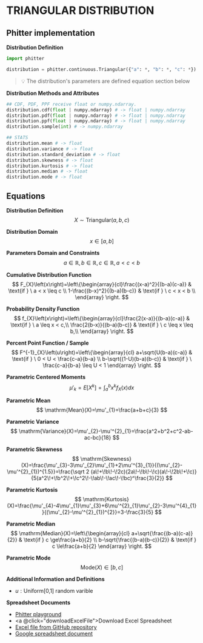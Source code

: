 # TRIANGULAR DISTRIBUTION

## Phitter implementation

**Distribution Definition**

```python
import phitter

distribution = phitter.continuous.Triangular({"a": *, "b": *, "c": *})
```

> 💡 The distribution's parameters are defined equation section below

**Distribution Methods and Attributes**

```python
## CDF, PDF, PPF receive float or numpy.ndarray.
distribution.cdf(float | numpy.ndarray) # -> float | numpy.ndarray
distribution.pdf(float | numpy.ndarray) # -> float | numpy.ndarray
distribution.ppf(float | numpy.ndarray) # -> float | numpy.ndarray
distribution.sample(int) # -> numpy.ndarray

## STATS
distribution.mean # -> float
distribution.variance # -> float
distribution.standard_deviation # -> float
distribution.skewness # -> float
distribution.kurtosis # -> float
distribution.median # -> float
distribution.mode # -> float
```

## Equations

**Distribution Definition**
$$ X\sim\mathrm{Triangular}\left(a,b,c\right) $$

**Distribution Domain**
$$ x\in\left[a,b\right] $$

**Parameters Domain and Constraints**
$$ a\in\mathbb{R}, b\in\mathbb{R}, c\in\mathbb{R}, a < c < b $$

**Cumulative Distribution Function**
$$ F_{X}\left(x\right)=\left\{\begin{array}{cl}\frac{(x-a)^2}{(b-a)(c-a)} & \text{if } \ a < x \leq c \\ 1-\frac{(b-x)^2}{(b-a)(b-c)} & \text{if } \ c < x < b \\ \end{array} \right. $$

**Probability Density Function**
$$ f_{X}\left(x\right)=\left\{\begin{array}{cl}\frac{2(x-a)}{(b-a)(c-a)} & \text{if } \ a \leq x < c,\\ \frac{2(b-x)}{(b-a)(b-c)} & \text{if } \ c \leq x \leq b,\\ \end{array} \right. $$

**Percent Point Function / Sample**
$$ F^{-1}_{X}\left(u\right)=\left\{\begin{array}{cl} a+\sqrt{U(b-a)(c-a)} & \text{if } \ 0 < U < \frac{c-a}{b-a} \\ b-\sqrt{(1-U)(b-a)(b-c)} & \text{if } \ \frac{c-a}{b-a} \leq U < 1 \end{array} \right. $$

**Parametric Centered Moments**
$$ \mu'_{k}=E[X^k]=\int_{a}^{b}x^{k}f_{X}\left(x\right)dx $$

**Parametric Mean**
$$ \mathrm{Mean}(X)=\mu'_{1}=\frac{a+b+c}{3} $$

**Parametric Variance**
$$ \mathrm{Variance}(X)=\mu'_{2}-\mu'^{2}_{1}=\frac{a^2+b^2+c^2-ab-ac-bc}{18} $$

**Parametric Skewness**
$$ \mathrm{Skewness}(X)=\frac{\mu'_{3}-3\mu'_{2}\mu'_{1}+2\mu'^{3}_{1}}{(\mu'_{2}-\mu'^{2}_{1})^{1.5}}=\frac{\sqrt 2 (a\!+\!b\!-\!2c)(2a\!-\!b\!-\!c)(a\!-\!2b\!+\!c)}{5(a^2\!+\!b^2\!+\!c^2\!-\!ab\!-\!ac\!-\!bc)^\frac{3}{2}} $$

**Parametric Kurtosis**
$$ \mathrm{Kurtosis}(X)=\frac{\mu'_{4}-4\mu'_{1}\mu'_{3}+6\mu'^{2}_{1}\mu'_{2}-3\mu'^{4}_{1}}{(\mu'_{2}-\mu'^{2}_{1})^{2}}=3-\frac{3}{5} $$

**Parametric Median**
$$ \mathrm{Median}(X)=\left\{\begin{array}{cl} a+\sqrt{\frac{(b-a)(c-a)}{2}} & \text{if } c \ge\frac{a+b}{2} \\ b-\sqrt{\frac{(b-a)(b-c)}{2}} & \text{if } c \le\frac{a+b}{2} \end{array} \right. $$

**Parametric Mode**
$$ \mathrm{Mode}(X)\in [b,c] $$

**Additional Information and Definitions**
- $u:\text{Uniform[0,1] random varible}$

**Spreadsheet Documents**

-   [Phitter playground](https://phitter.io/distributions/continuous/triangular)
-   <a @click="downloadExcelFile">Download Excel Spreadsheet</a>
-   [Excel file from GitHub repository](https://github.com/phitterio/phitter-files/blob/main/continuous/triangular.xlsx)
-   [Google spreadsheet document](https://docs.google.com/spreadsheets/d/1nirKOt7O7rUf2nlYu61cnNYT91GKSzb6pVlc1-pzzGw)

<script setup>
const downloadExcelFile = function() {
    const fileId = "triangular";
    const url = `https://raw.githubusercontent.com/phitterio/phitter-files/main/continuous/${fileId}.xlsx`;
    const link = document.createElement("a");
    link.href = url;
    link.setAttribute("download", `${fileId}.xlsx`);
    document.body.appendChild(link);
    link.click();
    document.body.removeChild(link);
};
</script>

<style module>
a {
  cursor: pointer;
}
</style>

    